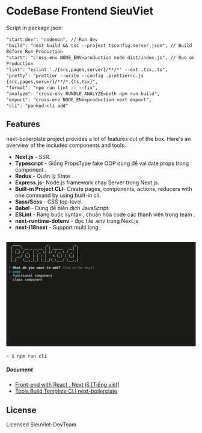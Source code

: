 # CodeBase Frontend SieuViet

Script in package.json:

    "start:dev": "nodemon", // Run dev
    "build": "next build && tsc --project tsconfig.server.json", // Build Before Run Production
    "start": "cross-env NODE_ENV=production node dist/index.js", // Run on Production 
    "lint": "eslint './{src,pages,server}/**/*' --ext .tsx,.ts",
    "pretty": "prettier --write --config .prettierrc.js {src,pages,server}/**/*.{ts,tsx}",
    "format": "npm run lint -- --fix",
    "analyze": "cross-env BUNDLE_ANALYZE=both npm run build",
    "export": "cross-env NODE_ENV=production next export",
    "cli": "pankod-cli add"

## Features


next-boilerplate project provides a lot of features out of the box. Here's an overview of the included components and tools.

* **Next.js** - SSR.
* **Typescript** - Giống PropsType fake OOP dùng để validate props trong component .
* **Redux** - Quản lý State .
* **Express.js**- Node.js framework chạy Server trong Next.js.
* **Built-in Project CLI**- Create pages, components, actions, reducers with one command by using built-in cli.
* **Sass/Scss** - CSS top-level.
* **Babel** -  Dùng để biên dịch JavaScript.
* **ESLint** - Ràng buộc syntax , chuẩn hóa code các thành viên trọng team .
* **next-runtime-dotenv** - đọc file .env trong Next.js
* **next-i18next** - Support multi lang.

<br/>
<div>
 <img width="600" src="./boilerplate-cli.gif" >
</div>

    ~ $ npm run cli

##### Document
* [Front-end with React , Next jS [Tiếng việt]](https://github.com/nguyenvanhoang26041994/dev-experiences/blob/master/front-end/front-end-fast.md)
* [Tools Build Template CLI next-boilerplate ](https://github.com/pankod/next-boilerplate)

## License

Licensed SieuViet-DevTeam
